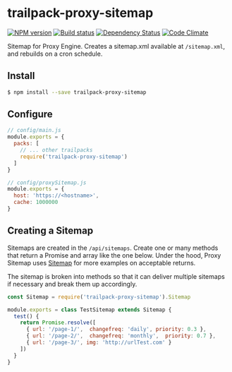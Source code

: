 # trailpack-proxy-sitemap

[![NPM version][npm-image]][npm-url]
[![Build status][ci-image]][ci-url]
[![Dependency Status][daviddm-image]][daviddm-url]
[![Code Climate][codeclimate-image]][codeclimate-url]

Sitemap for Proxy Engine. Creates a sitemap.xml available at `/sitemap.xml`, and rebuilds on a cron schedule.

## Install

```sh
$ npm install --save trailpack-proxy-sitemap
```

## Configure

```js
// config/main.js
module.exports = {
  packs: [
    // ... other trailpacks
    require('trailpack-proxy-sitemap')
  ]
}
```

```js
// config/proxySitemap.js
module.exports = {
  host: 'https://<hostname>',
  cache: 1000000
}
```

## Creating a Sitemap
Sitemaps are created in the `/api/sitemaps`. Create one or many methods that return a Promise and array like the one below.  Under the hood, Proxy Sitemap uses [Sitemap](https://github.com/ekalinin/sitemap.js) for more examples on acceptable returns.

The sitemap is broken into methods so that it can deliver multiple sitemaps if necessary and break them up accordingly.

```js
const Sitemap = require('trailpack-proxy-sitemap').Sitemap

module.exports = class TestSitemap extends Sitemap {
  test() {
    return Promise.resolve([
      { url: '/page-1/',  changefreq: 'daily', priority: 0.3 },
      { url: '/page-2/',  changefreq: 'monthly',  priority: 0.7 },
      { url: '/page-3/', img: 'http://urlTest.com' }
    ])
  }
}
```

[npm-image]: https://img.shields.io/npm/v/trailpack-proxy-sitemap.svg?style=flat-square
[npm-url]: https://npmjs.org/package/trailpack-proxy-sitemap
[ci-image]: https://img.shields.io/circleci/project/github/CaliStyle/trailpack-proxy-sitemap/master.svg
[ci-url]: https://circleci.com/gh/CaliStyle/trailpack-proxy-sitemap/tree/master
[daviddm-image]: http://img.shields.io/david/CaliStyle/trailpack-proxy-sitemap.svg?style=flat-square
[daviddm-url]: https://david-dm.org/CaliStyle/trailpack-proxy-sitemap
[codeclimate-image]: https://img.shields.io/codeclimate/github/CaliStyle/trailpack-proxy-sitemap.svg?style=flat-square
[codeclimate-url]: https://codeclimate.com/github/CaliStyle/trailpack-proxy-sitemap

